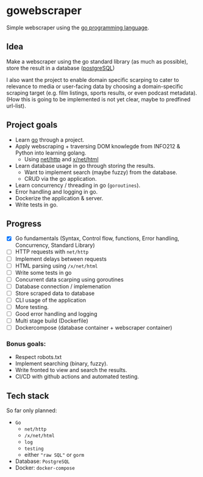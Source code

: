 # gowebscraper
Simple webscraper using the [go programming language](https://go.dev/).

## Idea
Make a webscraper using the go standard library (as much as possible), store the result in a database ([postgreSQL](https://www.postgresql.org/))

I also want the project to enable domain specific scarping to cater to relevance to media or user-facing data by choosing a domain-specific scraping target (e.g. film listings, sports results, or even podcast metadata). (How this is going to be implemented is not yet clear, maybe to predfined url-list).

## Project goals
- Learn [go](https://go.dev/) through a project.
- Apply webscraping + traversing DOM knowlegde from INFO212 & Python into learning golang.
    - Using [net/http](https://pkg.go.dev/net/http) and [x/net/html](https://pkg.go.dev/golang.org/x/net/html)
- Learn database usage in go through storing the results.
    - Want to implement search (maybe fuzzy) from the database.
    - CRUD via the go application.
- Learn concurrency / threading in go (`goroutines`).
- Error handling and logging in go.
- Dockerize the application & server.
- Write tests in go.

## Progress
- [x] Go fundamentals (Syntax, Control flow, functions, Error handling, Concurrency, Standard Library)
- [ ] HTTP requests with `net/http`
- [ ] Implement delays between requests
- [ ] HTML parsing using `/x/net/html`
- [ ] Write some tests in go
- [ ] Concurrent data scarping using goroutines
- [ ] Database connection / implemenation
- [ ] Store scraped data to database
- [ ] CLI usage of the application
- [ ] More testing.
- [ ] Good error handling and logging
- [ ] Multi stage build (Dockerfile)
- [ ] Dockercompose (database container + webscraper container)

### Bonus goals:
- Respect robots.txt
- Implement searching (binary, fuzzy).
- Write fronted to view and search the results.
- CI/CD with github actions and automated testing.

## Tech stack
So far only planned:
- `Go`
    - `net/http`
    - `/x/net/html`
    - `log`
    - `testing`
    - either `"raw SQL"` or `gorm`
- Database: `PostgreSQL`
- Docker: `docker-compose`
